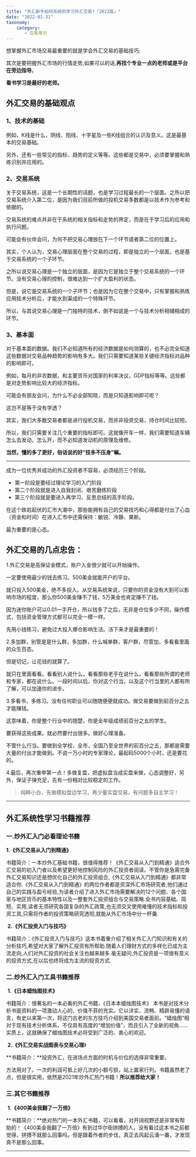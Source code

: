 ```yaml
---
title: "外汇新手如何系统的学习外汇交易?「2022版」"
date: "2022-01-31"
taxonomy:
    category: 
       - 交易常识
---
```


想掌握外汇市场交易最重要的就是学会外汇交易的基础技巧;

其次是要把握外汇市场的行情走势,如果可以的话,**再找个专业一点的老师或是平台在旁边指导**。

**看书学习是最好的老师。**

## 外汇交易的基础观点

### 1、技术的基础

例如，K线是什么，阴线、阳线、十字星及一些K线组合的认识及意义。这是最基本的交易基础。

另外，还有一些常见的指标、趋势的定义等等。这些都是交易中，必须要掌握和熟练识别并应用的。

### 2、交易系统

关于交易系统，这是一个长期性的话题，也是学习过程最长的一个层面。之所以把交易系统介入第二位，是因为我们目前所做的投机交易多数都是以技术作为参考和依据的。

交易系统的难点并非在于系统的相关指标和走势的界定，而是在于学习后的应用和执行问题。

可能会有伙伴会问，为何不把交易心理放在下一个环节或者第二位的位置上。

其实，个人认为，交易心理层面在整个交易的过程，即是独立的一个层面，也是基于交易系统的一个子环节。

之所以说交易心理是一个独立的层面，是因为它是独立于整个交易系统的一个环节。没有交易心理的控制，很难达到一个扩大盈利的状态。

但是，说它是交易系统的一个子环节；也是因为它在整个交易中，只有掌握和熟练应用技术分析后，才能水到渠成的一个特殊环节。

所以，与其说交易心理是一门独特的技术，倒不如说是一个与技术分析相辅相成的环节。

### 3、基本面

对于基本面的数据。我们不必知道所有的经济数据是如何测算的，也不必完全知道这些数据对交易品种趋势的影响有多大。我们只需要知道某些关键经济指标对品种的影响即可。

例如，每月的非农数据，和主要货币对国家的利率决议，GDP指标等等。这些都是对走势影响比较大的经济指标。

可能会有朋友会问，为什么不必全部知晓，而是只知道影响即可呢？

这岂不是等于没有学透？

其实，我们大多数交易者都是进行投机交易，而并非投资交易，持仓时间比较短。

所以，我们只需要关注几个重要的指标即可。这就像开车一样，我们需要知道车辆怎么去发动，怎么开，而不必知道发动机的原理及维修。

**当然，懂的多了更好，俗话说的好“技多不压身”嘛。**

* * *

成为一位优秀并成功的外汇投资者不容易，必须经历三个阶段。

- 第一阶段是要经过理论学习的入门阶段
- 第二个阶段就是进入自我封闭、艰苦磨练阶段
- 第三个阶段就是要进入再学习、反思总结的高手阶段。

在这个跌宕起伏的汇市大潮中，那些能拥有自己的交易技巧和心得都是付出了心血（资金和时间）在进入汇市中还需保持：敏锐、冷静、果断。

最为重要的是心态。

## 外汇交易的几点忠告：

1.外汇交易是高保证金模式，账户入金很少就可以开始操作。

一定要使用最少的钱去练习。500美金就能开户的平台。

就只投入500美金，绝不多投入。从交易系统来说，只要你的资金没有大到可以影响市场的程度，那么你500美金赚不了钱，5万美金也肯定赚不了钱。

因为迷你账户可以0.01一手开仓，所以钱多了之后，无非是仓位多少不同，操作模式，包括资金管理方式都可以完全一模一样。

先用小钱练习，避免过大投入爆仓影响生活。活下来才是最重要的！

2.多加群，别管是是什么群，多加群，什么喊单群，客户群，尽管加，多看看里面的众生百态。

但是切记，让花钱的就算了。

就只在里面看看。看看别人说什么，看看那些老手在说什么，看看那些所谓的老师和专家，都在说什么。一段时间以后，你对这个行当，以及这个行当里的人都有所了解，可以加速你的进步。

3.多看书，多练习。没有任何职业可以随随便便就成功。做交易要做到前百分之五才能赚钱。

这意味着，你是整个行业中的翘楚，你是全年级成绩前百分之五的学生。

要获得这些成果。就必然要付出很多。做好心理准备。

不管什么行当。要做到全学校，全市，全国乃至全世界的前百分之五，那都是需要大量的付出才能做到。不说一万小时的专家理论，最起码5000个小时，还是要花的。

4.最后，再次重申第一点！多做复盘，把虚拟盘当成实盘来做，心态调整好，另外，保证子弹充足，先有一份相对比较稳定的工作。

> 纯粹小白，先做模拟盘边学习，再少量实盘交易，有问题多自主学习！

* * *

## 外汇系统性学习书籍推荐

### 一.炒外汇入门必看理论书籍

**1.《外汇交易从入门到精通》**

书籍简介：一本炒外汇基础书籍，很值得推荐！《外汇交易从入门到精通》适合外汇交易的初入门者以及希望更好地控制风险的外汇投资者阅读。不管你是急需完备外汇交易知识还是想优化自己的外汇投资组合,《外汇交易从入门到精通》都非常适合你.《外汇交易从入门到精通》的两位作者都是资深外汇市场研究者,他们通过自己的实践与盈亏经验,为读者介绍了进入外汇市场需要解决的12个问题、各个国家与地区货币的基本特性以及一整套外汇投资组合与交易策略.全书内容基础、简短、实用,读者无须研究各国复杂的外汇政策,也无须交叉使用难懂的技术指标和投资工具,只需将作者的投资策略研究透彻,就能从外汇市场中分一杯羹.

 **2.《外汇投资入门与技巧》**

书籍简介：《外汇投资入门与技巧》这本书着重介绍了相关外汇入门知识和有关的分析技巧,希望对大家了解外汇投资有所帮助.随着人们理财方式的多样化已成为主流走向,人们对外汇投资的社会关注也越来越多.毫无疑问,外汇投资是一项很有意义的投资方式,在以后也终将成为主流的投资方式.

### 二.炒外汇入门工具书籍推荐

 **1.《日本蜡烛图技术》**

书籍简介：很著名的一本必看的外汇书籍，《日本本蜡烛图技术》 本书是对技术分析书面资料的一项激动人心的、价值不菲的充实。它以详实、流畅、精辟易懂的语言，有史以来第一次，将这门古老的东方技巧介绍到美国交易者面前。“蜡烛图”相对于现有技术分析体系，不仅具有高度的“增加价值”，而且引入了全新的视角……实质上，这就确保了蜡烛图技术必将受到广泛的、衷心的欢迎。

 **2.《外汇交易实战图表与交易心理**》

**书籍简介：**投资外汇，在进场点方面的时机与价位的选择非常重要。

方法用对了，一次的利润可抵上好几次的小额亏损，站上赢家行列。书籍虽然老了点，但是很实用，依然是2021年炒外汇热门书籍！**所以推荐给大家！**

### 三.其它书籍推荐

 **1.《400美金我翻了一万倍》**

**书籍简介：**绝对热门的一本外汇书籍，可以看看，对开阔视野还是非常有帮助的！《400美金我翻了一万倍》有到过华尔街拼搏的人，没有看过这本书之前都觉得，拼搏不就那么回事吗。但是跟着作者的步伐，真正去风起云涌一番，才发现真不是那么回事。

* * *
